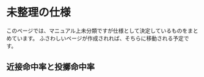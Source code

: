 未整理の仕様
==========

このページでは、マニュアル上未分類ですが仕様として決定しているものをまとめています。
ふさわしいページが作成されれば、そちらに移動される予定です。

近接命中率と投擲命中率
----------




